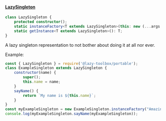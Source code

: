 #### [LazySingleton](#lazySingleton)
```ts
class LazySingleton {
    protected constructor();
    static instanceFactory<T extends LazySingleton>(this: new (...args: any[]) => T, ...args: any[]): T;
    static getInstance<T extends LazySingleton>(): T;
}
```

A lazy singleton representation to not bother about doing it at all nor ever.

Example:
```js
const { LazySingleton } = require('@lazy-toolbox/portable');
class ExampleSingleton extends LazySingleton {
    constructor(name) {
        super();
        this.name = name;
    }
    sayName() {
        return `My name is ${this.name}`;
    }
}
const myExampleSingleton = new ExampleSingleton.instanceFactory("Amazing");
console.log(myExampleSingleton.sayName(myExampleSingleton));
```